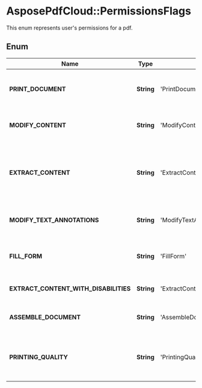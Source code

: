 ﻿# AsposePdfCloud::PermissionsFlags
This enum represents user's permissions for a pdf.

## Enum
Name | Type | Value | Description
------------ | ------------- | ------------- | -------------
**PRINT_DOCUMENT** | **String** | 'PrintDocument' | (Security handlers of revision 2) Print the document. (Security handlers of revision 3 or greater) Print the document (possibly not at the highest quality level, depending on whether Aspose.Pdf.Permissions.PrintingQuality is also set).
**MODIFY_CONTENT** | **String** | 'ModifyContent' | Modify the contents of the document by operations other than those controlled by Aspose.Pdf.Permissions.ModifyTextAnnotations, Aspose.Pdf.Permissions.FillForm, and 11.
**EXTRACT_CONTENT** | **String** | 'ExtractContent' | (Security handlers of revision 2) Copy or otherwise extract text and graphics from the document, including extracting text and graphics (in support of accessibility to users with disabilities or for other purposes). (Security handlers of revision 3 or greater) Copy or otherwise extract text and graphics from the document by operations other than that controlled by Aspose.Pdf.Permissions.ExtractContentWithDisabilities.
**MODIFY_TEXT_ANNOTATIONS** | **String** | 'ModifyTextAnnotations' | Add or modify text annotations, fill in interactive form fields, and, if Aspose.Pdf.Permissions.ModifyContent is also set, create or modify interactive form fields (including signature fields).
**FILL_FORM** | **String** | 'FillForm' | (Security handlers of revision 3 or greater) Fill in existing interactive form fields (including signature fields), even if Aspose.Pdf.Permissions.ModifyTextAnnotations is clear.
**EXTRACT_CONTENT_WITH_DISABILITIES** | **String** | 'ExtractContentWithDisabilities' | (Security handlers of revision 3 or greater) Extract text and graphics (in support of accessibility to users with disabilities or for other purposes).
**ASSEMBLE_DOCUMENT** | **String** | 'AssembleDocument' | (Security handlers of revision 3 or greater) Assemble the document (insert, rotate, or delete pages and create bookmarks or thumbnail images), even if Aspose.Pdf.Permissions.ModifyContent is clear.
**PRINTING_QUALITY** | **String** | 'PrintingQuality' | (Security handlers of revision 3 or greater) Print the document to a representation from which a faithful digital copy of the PDF content could be generated. When this bit is clear (and bit 3 is set), printing is limited to a low-level representation of the appearance, possibly of degraded quality.




